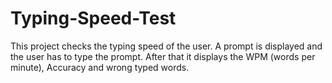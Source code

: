# Typing-Speed-Test
This project checks the typing speed of the user. A prompt is displayed and the user has to type the prompt.
After that it displays the WPM (words per minute), Accuracy and wrong typed words.
